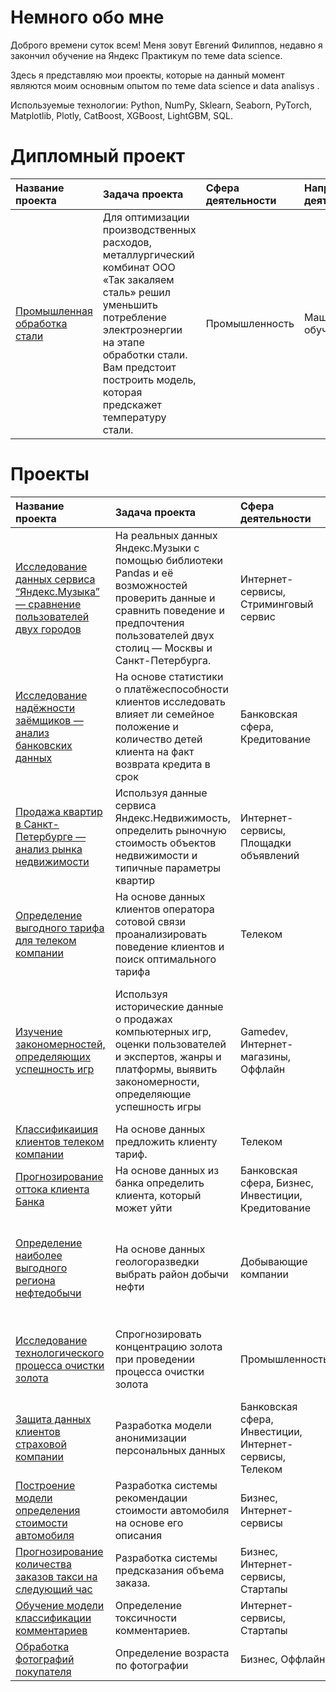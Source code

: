# Немного обо мне
Доброго времени суток всем! Меня зовут Евгений Филиппов, недавно я закончил обучение на Яндекс Практикум по теме data scienсe. 

Здесь я представляю мои проекты,
которые на данный момент являются моим основным опытом по теме data science и data analisys . 


Используемые технологии: Python, NumPy, Sklearn, Seaborn, PyTorch, Matplotlib, Plotly, CatBoost, XGBoost, LightGBM, SQL.


# Дипломный проект

 | Название проекта | Задача проекта | Сфера деятельности | Направление деятельности | Навыки и инструменты |
| :-----------| :----------- | :----------- |  :----------- |  :----------- |
| [Промышленная обработка стали](https://github.com/Filruru/YP_projects/tree/main/P14_steeel_producrion)|Для оптимизации производственных расходов, металлургический комбинат ООО «Так закаляем сталь» решил уменьшить потребление электроэнергии на этапе обработки стали. Вам предстоит построить модель, которая предскажет температуру стали.|Промышленность|Машинное обучение|Python,Pandas,Matplotlib, Seaborn, NumPy, Sklearn, CatBoost, LightGBM, исследовательский анализ


# Проекты 

 | Название проекта | Задача проекта | Сфера деятельности | Направление деятельности | Навыки и инструменты |
| :-----------| :----------- | :----------- |  :----------- |  :----------- |
| [Исследование данных сервиса “Яндекс.Музыка” — сравнение пользователей двух городов](https://github.com/Filruru/YP_projects/tree/main/P15_yandex_muz)|На реальных данных Яндекс.Музыки c помощью библиотеки Pandas и её возможностей проверить данные и сравнить поведение и предпочтения пользователей двух столиц — Москвы и Санкт-Петербурга.|Интернет-сервисы, Стриминговый сервис|Data Analyst|Pandas, Python
| [Исследование надёжности заёмщиков — анализ банковских данных](https://github.com/Filruru/YP_projects/tree/main/P1_bank_borrowers_assessment) |На основе статистики о платёжеспособности клиентов исследовать влияет ли семейное положение и количество детей клиента на факт возврата кредита в срок|Банковская сфера, Кредитование|Data Analyst, Финансовый аналитик|Pandas, Python, предобработка данных
| [Продажа квартир в Санкт-Петербурге — анализ рынка недвижимости](https://github.com/Filruru/YP_projects/tree/main/P2_flat_sales) |Используя данные сервиса Яндекс.Недвижимость, определить рыночную стоимость объектов недвижимости и типичные параметры квартир |Интернет-сервисы,  Площадки объявлений|Data Analyst, Fraud-аналитик, Маркетинг-аналитик|Matplotlib, Pandas, Python, визуализация данных, исследовательский анализ данных, предобработка данных
| [Определение выгодного тарифа для телеком компании](https://github.com/Filruru/YP_projects/tree/main/P3_mobile_operator_tariffs_analysis) |На основе данных клиентов оператора сотовой связи проанализировать поведение клиентов и поиск оптимального тарифа |Телеком| Data Analyst, Маркетинг-аналитик, Продуктовый аналитик| Matplotlib, NumPy, Pandas, Python, SciPy, описательная статистика, проверка статистических гипотез
| [Изучение закономерностей, определяющих успешность игр](https://github.com/Filruru/YP_projects/tree/main/P4_computer_games) |Используя исторические данные о продажах компьютерных игр, оценки пользователей и экспертов, жанры и платформы, выявить закономерности, определяющие успешность игры |Gamedev, Интернет-магазины, Оффлайн|Маркетинг-аналитик|Matplotlib, NumPy, Pandas, Python, визуализация данных, исследовательский анализ данных, описательная статистика, предобработка данных, проверка статистических гипотез
| [Классификаиция клиентов телеком компании](https://github.com/Filruru/YP_projects/tree/main/P5_mobile_operator_tariffs_recommendation) |На основе данных предложить клиенту тариф.|Телеком| Классификация, Машинное обучение|Matplotlib, Pandas, Python, Scikit-learn
| [Прогнозирование оттока клиента Банка](https://github.com/Filruru/YP_projects/tree/main/P6_bank_customer_outflow) |На основе данных из банка определить клиента, который может уйти |Банковская сфера, Бизнес, Инвестиции, Кредитование| Классификация, Машинное обучение|Matplotlib, Pandas, Scikit-learn
| [Определение наиболее выгодного региона нефтедобычи](https://github.com/Filruru/YP_projects/tree/main/P7_oil_well_location_choosing) |На основе данных геологоразведки выбрать район добычи нефти|Добывающие компании| Машинное обучение, Разработка бизнес-модели, Регррессия, Финансовый аналитик|Pandas, Scikit-learn, бутстреп
| [Исследование технологического процесса очистки золота](https://github.com/Filruru/YP_projects/tree/main/P8_gold_mining) |Спрогнозировать концентрацию золота при проведении процесса очистки золота|Промышленность |Аналитик (универсал), Машинное обучение |Matplotlib, NumPy, Pandas, Python, Scikit-learn, исследовательский анализ данных, визуализация данных
| [Защита данных клиентов страховой компании](https://github.com/Filruru/YP_projects/tree/main/P9_personal_data_protection) |Разработка модели анонимизации персональных данных|Банковская сфера, Инвестиции, Интернет-сервисы, Телеком|Машинное обучение |NumPy, Python, Scikit-learn
| [Построение модели определения стоимости автомобиля](https://github.com/Filruru/YP_projects/tree/main/P10_avto_cost_determination) |Разработка системы рекомендации стоимости автомобиля на основе его описания|Бизнес, Интернет-сервисы|Машинное обучение |Pandas,Python,lightgbm
| [Прогнозирование количества заказов такси на следующий час](https://github.com/Filruru/YP_projects/tree/main/P11_taxi_orders_forecast) |Разработка системы предсказания объема заказа.|Бизнес, Интернет-сервисы, Стартапы |Машинное обучение |Pandas, Python, Scikit-learn, statsmodels
| [Обучение модели классификации комментариев](https://github.com/Filruru/YP_projects/tree/main/P12_user_comments_classification) |Определение токсичности комментариев.|Интернет-сервисы, Стартапы|NLP, Машинное обучение |BERT, Pandas, Python, nltk, tf-idf
| [Обработка фотографий покупателя](https://github.com/Filruru/YP_projects/tree/main/P13_buyers_age_determining) |Определение возраста по фотографии|Бизнес, Оффлайн|CV, Машинное обучение|Keras, Python
